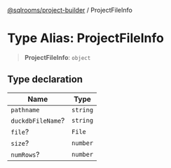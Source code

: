 [@sqlrooms/project-builder](../index.md) / ProjectFileInfo

# Type Alias: ProjectFileInfo

> **ProjectFileInfo**: `object`

## Type declaration

| Name | Type |
| ------ | ------ |
| <a id="pathname"></a> `pathname` | `string` |
| <a id="duckdbfilename"></a> `duckdbFileName`? | `string` |
| <a id="file"></a> `file`? | `File` |
| <a id="size"></a> `size`? | `number` |
| <a id="numrows"></a> `numRows`? | `number` |

